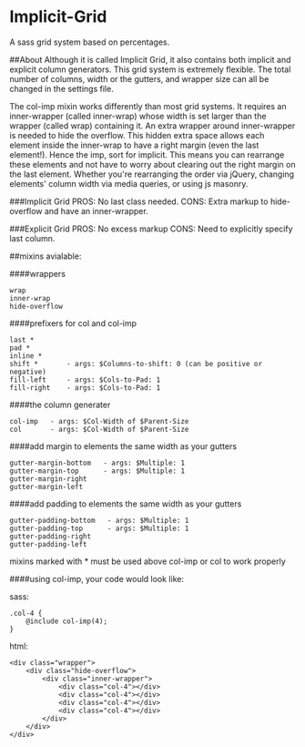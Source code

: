 Implicit-Grid
=============

A sass grid system based on percentages.

##About
Although it is called Implicit Grid, it also contains both implicit and explicit column generators. This grid system is extremely flexible. The total number of columns, width or the gutters, and wrapper size can all be changed in the settings file. 

The col-imp mixin works differently than most grid systems. It requires an inner-wrapper (called inner-wrap) whose width is set larger than the wrapper (called wrap) containing it. An extra wrapper around inner-wrapper is needed to hide the overflow. This hidden extra space allows each element inside the inner-wrap to have a right margin (even the last element!). Hence the imp, sort for implicit. This means you can rearrange these elements and not have to worry about clearing out the right margin on the last element. Whether you're rearranging the order via jQuery, changing elements' column width via media queries, or using js masonry.

###Implicit Grid
PROS: No last class needed.
CONS: Extra markup to hide-overflow and have an inner-wrapper.

###Explicit Grid
PROS: No excess markup
CONS: Need to explicitly specify last column.


##mixins avialable:

####wrappers

    wrap
    inner-wrap
    hide-overflow
    
####prefixers for col and col-imp

    last *
    pad *
    inline *
    shift *       - args: $Columns-to-shift: 0 (can be positive or negative)
    fill-left     - args: $Cols-to-Pad: 1
    fill-right    - args: $Cols-to-Pad: 1
    
####the column generater

    col-imp   - args: $Col-Width of $Parent-Size
    col       - args: $Col-Width of $Parent-Size

####add margin to elements the same width as your gutters

    gutter-margin-bottom   - args: $Multiple: 1
    gutter-margin-top      - args: $Multiple: 1
    gutter-margin-right 
    gutter-margin-left   

####add padding to elements the same width as your gutters

    gutter-padding-bottom   - args: $Multiple: 1
    gutter-padding-top      - args: $Multiple: 1
    gutter-padding-right 
    gutter-padding-left 


mixins marked with * must be used above col-imp or col to work properly


####using col-imp, your code would look like:

sass:

    .col-4 {
        @include col-imp(4);
    }
    
html:

    <div class="wrapper">
        <div class="hide-overflow">
            <div class="inner-wrapper">
                <div class="col-4"></div>
                <div class="col-4"></div>
                <div class="col-4"></div>
                <div class="col-4"></div>
            </div>
        </div>
    </div>
